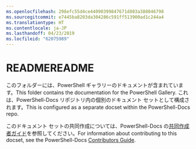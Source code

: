 ```yaml
---
ms.openlocfilehash: 298efc55d4ce44090399847671d803a388046798
ms.sourcegitcommit: e7445ba8203da304286c591ff513900ad1c244a4
ms.translationtype: HT
ms.contentlocale: ja-JP
ms.lasthandoff: 04/23/2019
ms.locfileid: "62075989"
---
```

# <a name="readme"></a><span data-ttu-id="22e65-101">README</span><span class="sxs-lookup"><span data-stu-id="22e65-101">README</span></span>

<span data-ttu-id="22e65-102">このフォルダーには、PowerShell ギャラリーのドキュメントが含まれています。</span><span class="sxs-lookup"><span data-stu-id="22e65-102">This folder contains the documentation for the PowerShell Gallery.</span></span>
<span data-ttu-id="22e65-103">これは、PowerShell-Docs リポジトリ内の個別のドキュメント セットとして構成されます。</span><span class="sxs-lookup"><span data-stu-id="22e65-103">This is configured as a separate docset within the PowerShell-Docs repo.</span></span>

<span data-ttu-id="22e65-104">このドキュメント セットの共同作成については、PowerShell-Docs の[共同作成者ガイド](https://github.com/PowerShell/PowerShell-Docs/blob/staging/CONTRIBUTING.md)を参照してください。</span><span class="sxs-lookup"><span data-stu-id="22e65-104">For information about contributing to this docset, see the PowerShell-Docs [Contributors Guide](https://github.com/PowerShell/PowerShell-Docs/blob/staging/CONTRIBUTING.md).</span></span>
